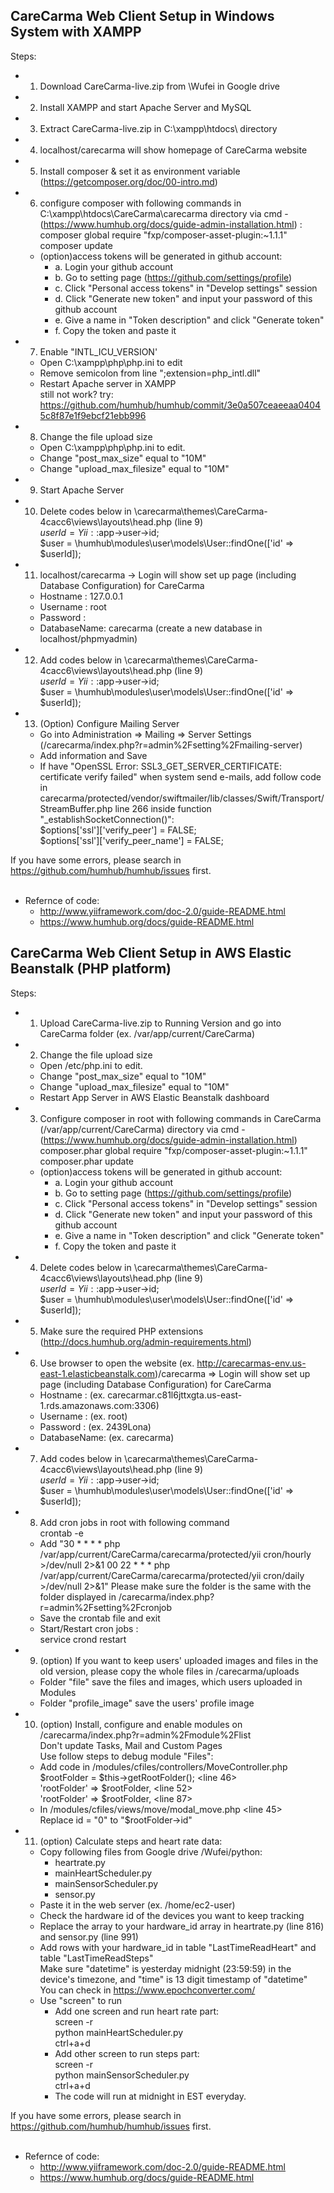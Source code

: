 CareCarma Web Client Setup in Windows System with XAMPP
------------------------------------------------------------------------------------------------------------------------
Steps:
- 1. Download CareCarma-live.zip from \Wufei in Google drive 
- 2. Install XAMPP and start Apache Server and MySQL
- 3. Extract CareCarma-live.zip in C:\xampp\htdocs\ directory
- 4. localhost/carecarma will show homepage of CareCarma website
- 5. Install composer & set it as environment variable (https://getcomposer.org/doc/00-intro.md) 
- 6. configure composer with following commands in C:\xampp\htdocs\CareCarma\carecarma directory via cmd  - (https://www.humhub.org/docs/guide-admin-installation.html) : <br>
   composer global require "fxp/composer-asset-plugin:~1.1.1" <br>
   composer update
  - (option)access tokens will be generated in github account:
    - a. Login your github account
    - b. Go to setting page (https://github.com/settings/profile)
    - c. Click "Personal access tokens" in "Develop settings" session
    - d. Click "Generate new token" and input your password of this github account
    - e. Give a name in "Token description" and click "Generate token"
    - f. Copy the token and paste it 
- 7. Enable "INTL_ICU_VERSION'
  - Open C:\xampp\php\php.ini to edit
  - Remove semicolon from line ";extension=php_intl.dll"
  - Restart Apache server in XAMPP<br>
	still not work? try: https://github.com/humhub/humhub/commit/3e0a507ceaeeaa04045c8f87e1f9ebcf21ebb996
- 8. Change the file upload size
    - Open C:\xampp\php\php.ini to edit.
    - Change "post_max_size" equal to "10M"
    - Change "upload_max_filesize" equal to "10M"
- 9. Start Apache Server
- 10. Delete codes below in \carecarma\themes\CareCarma-4cacc6\views\layouts\head.php (line 9)<br>
	$userId = Yii::$app->user->id;<br>
    $user = \humhub\modules\user\models\User::findOne(['id' => $userId]);
- 11. localhost/carecarma -> Login will show set up page  (including Database Configuration) for CareCarma
  - Hostname : 127.0.0.1
  - Username : root
  - Password : <blank>
  - DatabaseName: carecarma  (create a new database in localhost/phpmyadmin)
- 12. Add codes below in \carecarma\themes\CareCarma-4cacc6\views\layouts\head.php (line 9)<br>
	$userId = Yii::$app->user->id;<br>
    $user = \humhub\modules\user\models\User::findOne(['id' => $userId]);
- 13. (Option) Configure Mailing Server
    - Go into Administration => Mailing => Server Settings (/carecarma/index.php?r=admin%2Fsetting%2Fmailing-server)
    - Add information and Save
    - If have "OpenSSL Error: SSL3_GET_SERVER_CERTIFICATE: certificate verify failed" when system send e-mails, add follow code in carecarma/protected/vendor/swiftmailer/lib/classes/Swift/Transport/StreamBuffer.php line 266 inside function "_establishSocketConnection()": <br>
       $options['ssl']['verify_peer'] = FALSE; <br>
       $options['ssl']['verify_peer_name'] = FALSE;
	
If you have some errors, please search in https://github.com/humhub/humhub/issues first.<br><br>

- Refernce of code:
  - http://www.yiiframework.com/doc-2.0/guide-README.html
  - https://www.humhub.org/docs/guide-README.html


CareCarma Web Client Setup in AWS Elastic Beanstalk (PHP platform)
------------------------------------------------------------------------------------------------------------------------
Steps:
- 1. Upload CareCarma-live.zip to Running Version and go into CareCarma folder (ex. /var/app/current/CareCarma)
- 2. Change the file upload size
    - Open /etc/php.ini to edit.
    - Change "post_max_size" equal to "10M"
    - Change "upload_max_filesize" equal to "10M"
    - Restart App Server in AWS Elastic Beanstalk dashboard
- 3. Configure composer in root with following commands in CareCarma (/var/app/current/CareCarma) directory via cmd  - (https://www.humhub.org/docs/guide-admin-installation.html) <br>
      composer.phar global require "fxp/composer-asset-plugin:~1.1.1" <br>
      composer.phar update
  - (option)access tokens will be generated in github account:
    - a. Login your github account
    - b. Go to setting page (https://github.com/settings/profile)
    - c. Click "Personal access tokens" in "Develop settings" session
    - d. Click "Generate new token" and input your password of this github account
    - e. Give a name in "Token description" and click "Generate token"
    - f. Copy the token and paste it 

- 4. Delete codes below in \carecarma\themes\CareCarma-4cacc6\views\layouts\head.php (line 9)<br>
	$userId = Yii::$app->user->id;<br>
    $user = \humhub\modules\user\models\User::findOne(['id' => $userId]);
- 5. Make sure the required PHP extensions (http://docs.humhub.org/admin-requirements.html)
- 6. Use browser to open the website (ex. http://carecarmas-env.us-east-1.elasticbeanstalk.com)/carecarma => Login will show set up page  (including Database Configuration) for CareCarma
  - Hostname : (ex. carecarmar.c81l6jttxgta.us-east-1.rds.amazonaws.com:3306)
  - Username : (ex. root)
  - Password : (ex. 2439Lona)
  - DatabaseName: (ex. carecarma)
- 7. Add codes below in \carecarma\themes\CareCarma-4cacc6\views\layouts\head.php (line 9)<br>
	$userId = Yii::$app->user->id;<br>
    $user = \humhub\modules\user\models\User::findOne(['id' => $userId]);
- 8. Add cron jobs in root with following command <br>
      crontab -e
    - Add "30 * * * * php /var/app/current/CareCarma/carecarma/protected/yii cron/hourly >/dev/null 2>&1
           00 22 * * * php /var/app/current/CareCarma/carecarma/protected/yii cron/daily >/dev/null 2>&1"
      Please make sure the folder is the same with the folder displayed in /carecarma/index.php?r=admin%2Fsetting%2Fcronjob
    - Save the crontab file and exit
    - Start/Restart cron jobs :<br>
      service crond restart
- 9. (option) If you want to keep users' uploaded images and files in the old version, please copy the whole files in /carecarma/uploads 
    - Folder "file" save the files and images, which users uploaded in Modules
    - Folder "profile_image" save the users' profile image
- 10. (option) Install, configure and enable modules on /carecarma/index.php?r=admin%2Fmodule%2Flist <br>
       Don't update Tasks, Mail and Custom Pages <br>
       Use follow steps to debug module "Files":
  - Add code in /modules/cfiles/controllers/MoveController.php <br>
            $rootFolder = $this->getRootFolder();   <line 46> <br>
            'rootFolder' => $rootFolder,    <line 52> <br>
            'rootFolder' => $rootFolder,    <line 87>
  - In /modules/cfiles/views/move/modal_move.php  <line 45><br>
            Replace id = "0" to "$rootFolder->id" 
- 11. (option) Calculate steps and heart rate data: 
    - Copy following files from Google drive /Wufei/python:
        - heartrate.py
        - mainHeartScheduler.py
        - mainSensorScheduler.py
        - sensor.py
    - Paste it in the web server (ex. /home/ec2-user)
    - Check the hardware id of the devices you want to keep tracking
    - Replace the array to your hardware_id array in heartrate.py (line 816) and sensor.py (line 991)
    - Add rows with your hardware_id in table "LastTimeReadHeart" and table "LastTimeReadSteps"<br>
      Make sure "datetime" is yesterday midnight (23:59:59) in the device's timezone, and "time" is 13 digit timestamp of "datetime" <br>
      You can check in https://www.epochconverter.com/
    - Use "screen" to run
        - Add one screen and run heart rate part: <br>
            screen -r <br>
            python mainHeartScheduler.py <br>
            ctrl+a+d
        - Add other screen to run steps part: <br>
          screen -r <br>
          python mainSensorScheduler.py <br>
          ctrl+a+d
        - The code will run at midnight in EST everyday.
       
	
If you have some errors, please search in https://github.com/humhub/humhub/issues first.<br><br>

- Refernce of code:
  - http://www.yiiframework.com/doc-2.0/guide-README.html
  - https://www.humhub.org/docs/guide-README.html